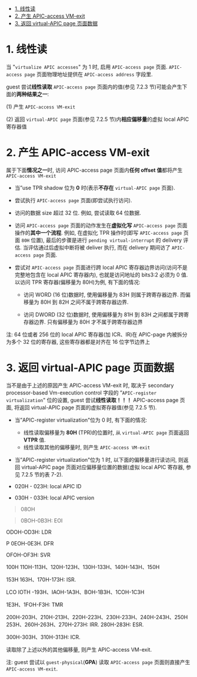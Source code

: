
<!-- @import "[TOC]" {cmd="toc" depthFrom=1 depthTo=6 orderedList=false} -->

<!-- code_chunk_output -->

- [1. 线性读](#1-线性读)
- [2. 产生 APIC-access VM-exit](#2-产生-apic-access-vm-exit)
- [3. 返回 virtual-APIC page 页面数据](#3-返回-virtual-apic-page-页面数据)

<!-- /code_chunk_output -->

# 1. 线性读

当 "`virtualize APIC accesses`" 为 1 时, 启用 `APIC-access page` 页面. `APIC-access page` 页面物理地址提供在 `APIC-access address` 字段里.

guest 尝试**线性读取** `APIC-access page` 页面内的值(参见 7.2.3 节)可能会产生下面的**两种结果之一**: 

(1) 产生 `APIC-access VM-exit`

(2) 返回 `virtual-APIC page` 页面(参见 7.2.5 节)内**相应偏移量**的虚拟 local APIC 寄存器值

# 2. 产生 APIC-access VM-exit

属于下面**情况之一**时, 访问 APIC-access page 页面内**任何 offset 值**都将产生 `APIC-access VM-exit`

* 当”use TPR shadow 位为 **0** 时(表示**不存在** `virtual-APIC page` 页面). 

* 尝试执行 `APIC-access page` 页面(即尝试执行访问). 

* 访问的数据 size 超过 32 位. 例如, 尝试读取 64 位数据. 

* 访问 `APIC-access page` 页面的动作发生在**虚拟化写** `APIC-access page` 页面操作的**其中一个流程**. 例如, 在虚拟化 TPR 操作时(即写 `APIC-access page` 页面 `80H` 位置), 最后的步骤是进行 `pending virtual-interrupt` 的 delivery 评估. 当评估通过后虚拟中断将被 deliver 执行, 而在 delivery 期间访了 `APIC-access page` 页面. 

* 尝试对 `APIC-access page` 页面进行跨 local APIC 寄存器边界访问(访问不是完整地包含在 local APIC 寄存器内), 也就是访问地址的 bits3:2 必须为 0 值. 以访问 TPR 寄存器(偏移量为 80H)为例, 有下面的情况: 

    * 访问 WORD (16 位)数据时, 使用偏移量为 83H 则属于跨寄存器边界. 而偏移量为 80H 到 82H 之间不属于跨寄存器边界. 

    * 访问 DWORD (32 位)数据时, 使用偏移量为 81H 到 83H 之间都属于跨寄存器边界. 只有偏移量为 80H 才不属于跨寄存器边界

注: 64 位或者 256 位的 local APIC 寄存器(加 ICR、IR)在 APIC-page 内被拆分为多个 32 位的寄存器, 这些寄存器都是对齐在 16 位字节边界上

# 3. 返回 virtual-APIC page 页面数据

当不是由于上述的原因产生 APIC-access VM-exit 时, 取决于 secondary processor-based Vm-execution control 字段的 ”`APIC-register virtualization`" 位的设置, guest 尝试**线性读取！！！** APIC-access page 页面, 将返回 virtual-APIC page 页面的虚拟寄存器值(参见 7.2.5 节). 

* 当”APIC-register virtualization"位为 0 时, 有下面的情况: 

    * 线性读取偏移量为 **80H** (TPR)的位置时, 从 `virtual-APIC page` 页面返回 **VTPR** 值. 
    * 线性读取其他的偏移量时, 则产生 `APIC-access VM-exit`

* 当”APIC-register virtualization"位为 1 时, 以下面的偏移量进行读访问, 则返回  virtual-APIC page 页面对应偏移量位置的数据(虚拟 local APIC 寄存器, 参见 7.2.5 节的表 7-2). 

* 020H - 023H: local APIC ID
* 030H - 033H: local APIC version

>08OH

>0BOH-0B3H: EOI

 ODOH-OD3H: LDR

 P 0EOH-0E3H. DFR

 OFOH-OF3H: SVR

100H 11OH-113H、120H-123H、130H-133H、140H-143H、150H

153H 163H、170H-173H: ISR. 

 LCO IOTH -193H、IAOH-1A3H、BOH-1B3H、1COH-1C3H

1E3H、1FOH-F3H: TMR

200H-203H、210H-213H、220H-223H、230H-233H、240H-243H、250H 253H、260H-263H、270H-273H: IRR. 280H-283H: ESR. 

300H-303H、310H-313H: ICR. 

读取除了上述以外的其他偏移量, 则产生 APIC-access VM-exit.

注: guest 尝试以 `guest-physical`(**GPA**) 读取 `APIC-access page` 页面则直接产生 `APIC-access VM-exit`.